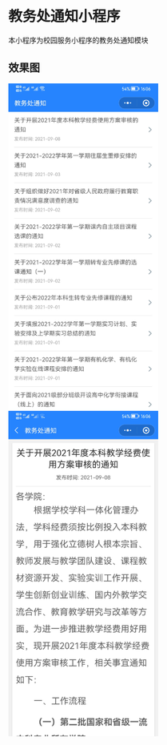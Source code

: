 # 教务处通知小程序

本小程序为校园服务小程序的教务处通知模块

## 效果图
<div>
  <img src="https://github.com/shaxiu/jwcNotice/blob/main/resource/image-1.jpg" width="300"/>
  <img src="https://github.com/shaxiu/jwcNotice/blob/main/resource/image-2.jpg" width="300"/>
</div>
